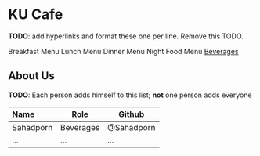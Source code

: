 # KU Cafe

**TODO**: add hyperlinks and format these one per line. Remove this TODO.

Breakfast Menu
Lunch Menu
Dinner Menu
Night Food Menu
[Beverages](Menu.md#Beverages)

## About Us

**TODO**: Each person adds himself to this list; **not** one person adds everyone

| Name      | Role      | Github   |
|:----------|-----------|----------|
| Sahadporn | Beverages | @Sahadporn |
| ...       | ...       | ...      |
